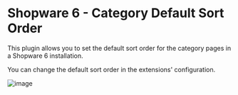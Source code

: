 # Shopware 6 - Category Default Sort Order

This plugin allows you to set the default sort order for the category pages in a Shopware 6 installation.

You can change the default sort order in the extensions' configuration.

![image](https://user-images.githubusercontent.com/70585086/91992513-84c7f280-ed34-11ea-9838-ec8d1314adf2.png)

